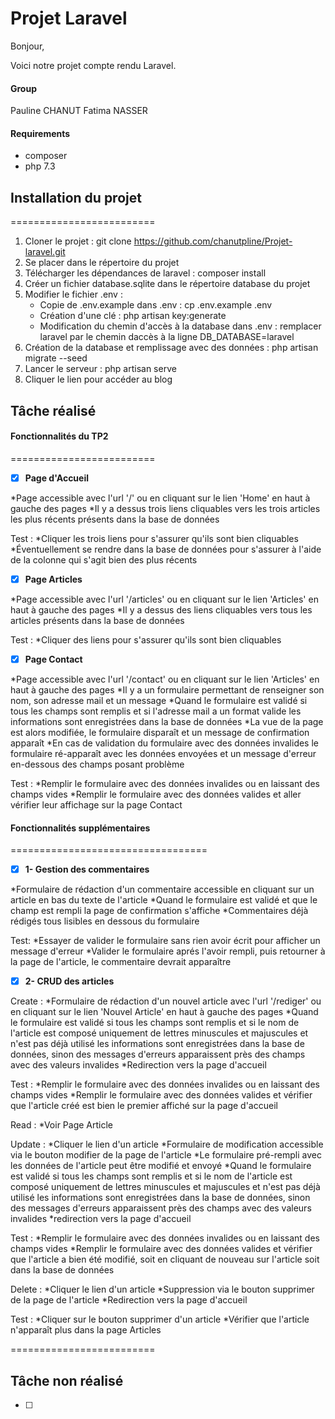 # Projet Laravel
Bonjour,

Voici notre projet compte rendu Laravel.

#### Group
Pauline CHANUT
Fatima NASSER

#### Requirements
* composer
* php 7.3

## Installation du projet
=========================

1) Cloner le projet : git clone https://github.com/chanutpline/Projet-laravel.git
2) Se placer dans le répertoire du projet
3) Télécharger les dépendances de laravel : composer install
4) Créer un fichier database.sqlite dans le répertoire database du projet
5) Modifier le fichier .env : 
    * Copie de .env.example dans .env : cp .env.example .env
    * Création d'une clé : php artisan key:generate
    * Modification du chemin d'accès à la database dans .env : remplacer laravel par le chemin daccès à la ligne DB_DATABASE=laravel
6) Création de la database et remplissage avec des données : php artisan migrate --seed
7) Lancer le serveur : php artisan serve
8) Cliquer le lien pour accéder au blog

## Tâche réalisé
#### Fonctionnalités du TP2
=========================

* [x] **Page d'Accueil**

*Page accessible avec l'url '/' ou en cliquant sur le lien 'Home' en haut à gauche des pages
*Il y a dessus trois liens cliquables vers les trois articles les plus récents présents dans la base de données

Test :
*Cliquer les trois liens pour s'assurer qu'ils sont bien cliquables
*Éventuellement se rendre dans la base de données pour s'assurer à l'aide de la colonne qui s'agit bien des plus récents

* [x] **Page Articles**

*Page accessible avec l'url '/articles' ou en cliquant sur le lien 'Articles' en haut à gauche des pages
*Il y a dessus des liens cliquables vers tous les articles présents dans la base de données

Test :
*Cliquer des liens pour s'assurer qu'ils sont bien cliquables

* [x] **Page Contact**

*Page accessible avec l'url '/contact' ou en cliquant sur le lien 'Articles' en haut à gauche des pages
*Il y a un formulaire permettant de renseigner son nom, son adresse mail et un message
*Quand le formulaire est validé si tous les champs sont remplis et si l'adresse mail a un format valide les informations sont enregistrées dans la base de données
*La vue de la page est alors modifiée, le formulaire disparaît et un message de confirmation apparaît
*En cas de validation du formulaire avec des données invalides le formulaire ré-apparaît avec les données envoyées et un message d'erreur en-dessous des champs posant problème

Test :
*Remplir le formulaire avec des données invalides ou en laissant des champs vides
*Remplir le formulaire avec des données valides et aller vérifier leur affichage sur la page Contact

#### Fonctionnalités supplémentaires
==================================
* [x] **1- Gestion des commentaires**

*Formulaire de rédaction d'un commentaire accessible en cliquant sur un article en bas du texte de l'article
*Quand le formulaire est validé et que le champ est rempli la page de confirmation s'affiche
*Commentaires déjà rédigés tous lisibles en dessous du formulaire

Test:
*Essayer de valider le formulaire sans rien avoir écrit pour afficher un message d'erreur
*Valider le formulaire aprés l'avoir rempli, puis retourner à la page de l'article, le commentaire devrait apparaître

* [x] **2- CRUD des articles**

Create :
*Formulaire de rédaction d'un nouvel article avec l'url '/rediger' ou en cliquant sur le lien 'Nouvel Article' en haut à gauche des pages
*Quand le formulaire est validé si tous les champs sont remplis et si le nom de l'article est composé uniquement de lettres minuscules et majuscules et n'est pas déjà utilisé les informations sont enregistrées dans la base de données, sinon des messages d'erreurs apparaissent près des champs avec des valeurs invalides
*Redirection vers la page d'accueil

Test :
*Remplir le formulaire avec des données invalides ou en laissant des champs vides
*Remplir le formulaire avec des données valides et vérifier que l'article créé est bien le premier affiché sur la page d'accueil

Read :
*Voir Page Article

Update :
*Cliquer le lien d'un article
*Formulaire de modification accessible via le bouton modifier de la page de l'article
*Le formulaire pré-rempli avec les données de l'article peut être modifié et envoyé
*Quand le formulaire est validé si tous les champs sont remplis et si le nom de l'article est composé uniquement de lettres minuscules et majuscules et n'est pas déjà utilisé les informations sont enregistrées dans la base de données, sinon des messages d'erreurs apparaissent près des champs avec des valeurs invalides
*redirection vers la page d'accueil

Test :
*Remplir le formulaire avec des données invalides ou en laissant des champs vides
*Remplir le formulaire avec des données valides et vérifier que l'article a bien été modifié, soit en cliquant de nouveau sur l'article soit dans la base de données

Delete :
*Cliquer le lien d'un article
*Suppression via le bouton supprimer de la page de l'article
*Redirection vers la page d'accueil

Test :
*Cliquer sur le bouton supprimer d'un article
*Vérifier que l'article n'apparaît plus dans la page Articles


=========================
## Tâche non réalisé
* [ ]
